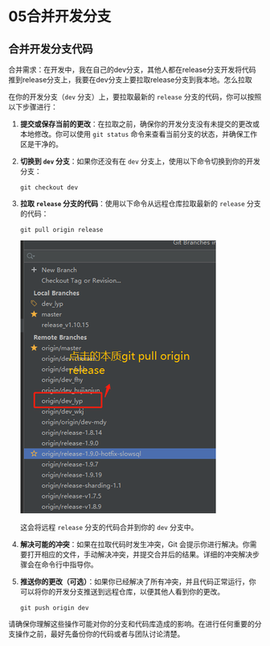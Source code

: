 # 05合并开发分支

## 合并开发分支代码

合并需求：在开发中，我在自己的dev分支，其他人都在release分支开发将代码推到release分支上，我要在dev分支上要拉取release分支到我本地。怎么拉取

在你的开发分支（`dev` 分支）上，要拉取最新的 `release` 分支的代码，你可以按照以下步骤进行：

1. **提交或保存当前的更改**：在拉取之前，确保你的开发分支没有未提交的更改或本地修改。你可以使用 `git status` 命令来查看当前分支的状态，并确保工作区是干净的。

2. **切换到 `dev` 分支**：如果你还没有在 `dev` 分支上，使用以下命令切换到你的开发分支：

   ```
   git checkout dev
   ```

3. **拉取 `release` 分支的代码**：使用以下命令从远程仓库拉取最新的 `release` 分支的代码：

   ```
   git pull origin release
   ```

   ![image-20230808175505261](05合并开发分支.assets/image-20230808175505261.png)

   

   这会将远程 `release` 分支的代码合并到你的 `dev` 分支中。

4. **解决可能的冲突**：如果在拉取代码时发生冲突，Git 会提示你进行解决。你需要打开相应的文件，手动解决冲突，并提交合并后的结果。详细的冲突解决步骤会在命令行中指导你。

5. **推送你的更改（可选）**：如果你已经解决了所有冲突，并且代码正常运行，你可以将你的开发分支推送到远程仓库，以便其他人看到你的更改。

   ```
   git push origin dev
   ```

请确保你理解这些操作可能对你的分支和代码库造成的影响。在进行任何重要的分支操作之前，最好先备份你的代码或者与团队讨论清楚。